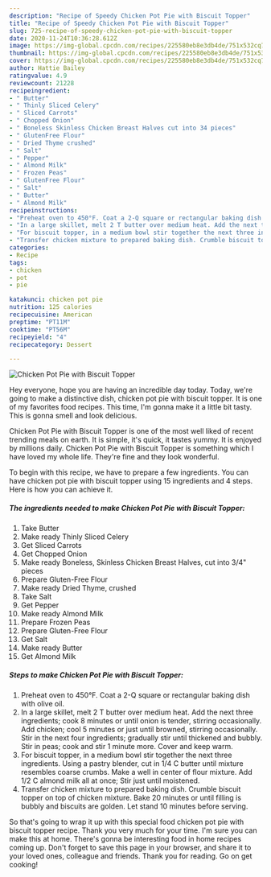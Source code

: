 ```yaml
---
description: "Recipe of Speedy Chicken Pot Pie with Biscuit Topper"
title: "Recipe of Speedy Chicken Pot Pie with Biscuit Topper"
slug: 725-recipe-of-speedy-chicken-pot-pie-with-biscuit-topper
date: 2020-11-24T10:36:28.612Z
image: https://img-global.cpcdn.com/recipes/225580eb8e3db4de/751x532cq70/chicken-pot-pie-with-biscuit-topper-recipe-main-photo.jpg
thumbnail: https://img-global.cpcdn.com/recipes/225580eb8e3db4de/751x532cq70/chicken-pot-pie-with-biscuit-topper-recipe-main-photo.jpg
cover: https://img-global.cpcdn.com/recipes/225580eb8e3db4de/751x532cq70/chicken-pot-pie-with-biscuit-topper-recipe-main-photo.jpg
author: Hattie Bailey
ratingvalue: 4.9
reviewcount: 21228
recipeingredient:
- " Butter"
- " Thinly Sliced Celery"
- " Sliced Carrots"
- " Chopped Onion"
- " Boneless Skinless Chicken Breast Halves cut into 34 pieces"
- " GlutenFree Flour"
- " Dried Thyme crushed"
- " Salt"
- " Pepper"
- " Almond Milk"
- " Frozen Peas"
- " GlutenFree Flour"
- " Salt"
- " Butter"
- " Almond Milk"
recipeinstructions:
- "Preheat oven to 450°F. Coat a 2-Q square or rectangular baking dish with olive oil."
- "In a large skillet, melt 2 T butter over medium heat. Add the next three ingredients; cook 8 minutes or until onion is tender, stirring occasionally. Add chicken; cool 5 minutes or just until browned, stirring occasionally. Stir in the next four ingredients; gradually stir until thickened and bubbly. Stir in peas; cook and stir 1 minute more. Cover and keep warm."
- "For biscuit topper, in a medium bowl stir together the next three ingredients. Using a pastry blender, cut in 1/4 C butter until mixture resembles coarse crumbs. Make a well in center of flour mixture. Add 1/2 C almond milk all at once; Stir just until moistened."
- "Transfer chicken mixture to prepared baking dish. Crumble biscuit topper on top of chicken mixture. Bake 20 minutes or until filling is bubbly and biscuits are golden. Let stand 10 minutes before serving."
categories:
- Recipe
tags:
- chicken
- pot
- pie

katakunci: chicken pot pie 
nutrition: 125 calories
recipecuisine: American
preptime: "PT11M"
cooktime: "PT56M"
recipeyield: "4"
recipecategory: Dessert

---
```



![Chicken Pot Pie with Biscuit Topper](https://img-global.cpcdn.com/recipes/225580eb8e3db4de/751x532cq70/chicken-pot-pie-with-biscuit-topper-recipe-main-photo.jpg)

Hey everyone, hope you are having an incredible day today. Today, we're going to make a distinctive dish, chicken pot pie with biscuit topper. It is one of my favorites food recipes. This time, I'm gonna make it a little bit tasty. This is gonna smell and look delicious.

Chicken Pot Pie with Biscuit Topper is one of the most well liked of recent trending meals on earth. It is simple, it's quick, it tastes yummy. It is enjoyed by millions daily. Chicken Pot Pie with Biscuit Topper is something which I have loved my whole life. They're fine and they look wonderful.




To begin with this recipe, we have to prepare a few ingredients. You can have chicken pot pie with biscuit topper using 15 ingredients and 4 steps. Here is how you can achieve it.

<!--inarticleads1-->

##### The ingredients needed to make Chicken Pot Pie with Biscuit Topper:

1. Take  Butter
1. Make ready  Thinly Sliced Celery
1. Get  Sliced Carrots
1. Get  Chopped Onion
1. Make ready  Boneless, Skinless Chicken Breast Halves, cut into 3/4&#34; pieces
1. Prepare  Gluten-Free Flour
1. Make ready  Dried Thyme, crushed
1. Take  Salt
1. Get  Pepper
1. Make ready  Almond Milk
1. Prepare  Frozen Peas
1. Prepare  Gluten-Free Flour
1. Get  Salt
1. Make ready  Butter
1. Get  Almond Milk




<!--inarticleads2-->

##### Steps to make Chicken Pot Pie with Biscuit Topper:

1. Preheat oven to 450°F. Coat a 2-Q square or rectangular baking dish with olive oil.
1. In a large skillet, melt 2 T butter over medium heat. Add the next three ingredients; cook 8 minutes or until onion is tender, stirring occasionally. Add chicken; cool 5 minutes or just until browned, stirring occasionally. Stir in the next four ingredients; gradually stir until thickened and bubbly. Stir in peas; cook and stir 1 minute more. Cover and keep warm.
1. For biscuit topper, in a medium bowl stir together the next three ingredients. Using a pastry blender, cut in 1/4 C butter until mixture resembles coarse crumbs. Make a well in center of flour mixture. Add 1/2 C almond milk all at once; Stir just until moistened.
1. Transfer chicken mixture to prepared baking dish. Crumble biscuit topper on top of chicken mixture. Bake 20 minutes or until filling is bubbly and biscuits are golden. Let stand 10 minutes before serving.




So that's going to wrap it up with this special food chicken pot pie with biscuit topper recipe. Thank you very much for your time. I'm sure you can make this at home. There's gonna be interesting food in home recipes coming up. Don't forget to save this page in your browser, and share it to your loved ones, colleague and friends. Thank you for reading. Go on get cooking!
